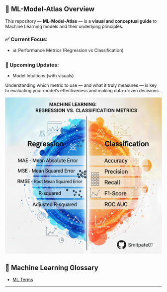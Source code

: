 ## 🧭 ML-Model-Atlas Overview

This repository — **ML-Model-Atlas** — is a **visual and conceptual guide** to Machine Learning models and their underlying principles.

### ✅ Current Focus:
- 📊 Performance Metrics (Regression vs Classification)

### 🚀 Upcoming Updates:
- Model Intuitions (with visuals)

Understanding which metric to use — and what it truly measures — is key to evaluating your model’s effectiveness and making data-driven decisions.

![Performance_metrics](/images/performance_metrics.png)

## 🧠 Machine Learning Glossary
- [ML Terms](https://github.com/smitpate07/ML-Model-Atlas/blob/main/Ml_terms.ipynb)

---
